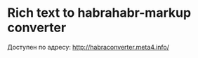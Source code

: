 Rich text to habrahabr-markup converter
==============

Доступен по адресу:
http://habraconverter.meta4.info/